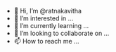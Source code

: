 - 👋 Hi, I’m @ratnakavitha
- 👀 I’m interested in ...
- 🌱 I’m currently learning ...
- 💞️ I’m looking to collaborate on ...
- 📫 How to reach me ...

<!---
ratnakavitha/ratnakavitha is a ✨ special ✨ repository because its `README.md` (this file) appears on your GitHub profile.
You can click the Preview link to take a look at your changes.
--->
